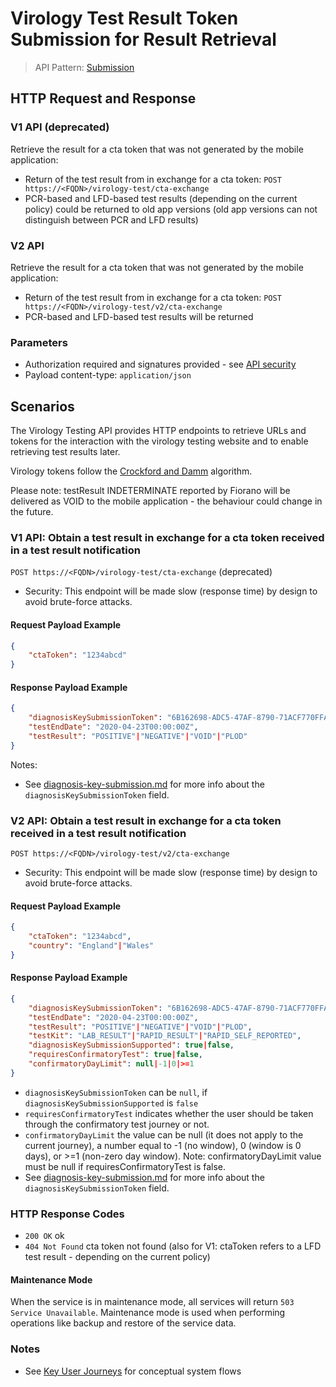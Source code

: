 # Virology Test Result Token Submission for Result Retrieval 

> API Pattern: [Submission](../../../api-patterns.md#submission)

## HTTP Request and Response

### V1 API (deprecated)
 
Retrieve the result for a cta token that was not generated by the mobile application:
- Return of the test result from in exchange for a cta token: ```POST https://<FQDN>/virology-test/cta-exchange```
- PCR-based and LFD-based test results (depending on the current policy) could be returned to old app versions (old app versions can not distinguish between PCR and LFD results)

### V2 API
 
Retrieve the result for a cta token that was not generated by the mobile application:
- Return of the test result from in exchange for a cta token: ```POST https://<FQDN>/virology-test/v2/cta-exchange```
- PCR-based and LFD-based test results will be returned

### Parameters

- Authorization required and signatures provided - see [API security](../../../api-security.md)
- Payload content-type: ```application/json```

## Scenarios

The Virology Testing API provides HTTP endpoints to retrieve URLs and tokens for the interaction with the virology testing website and to enable retrieving test results later.

Virology tokens follow the [Crockford and Damm](../../../../design/details/crockford-damm.md) algorithm.

Please note: testResult INDETERMINATE reported by Fiorano will be delivered as VOID to the mobile application - the behaviour could change in the future.

### V1 API: Obtain a test result in exchange for a cta token received in a test result notification

```POST https://<FQDN>/virology-test/cta-exchange``` (deprecated)

- Security: This endpoint will be made slow (response time) by design to avoid brute-force attacks.

#### Request Payload Example
```json
{
    "ctaToken": "1234abcd"
}
```

#### Response Payload Example
```json
{
    "diagnosisKeySubmissionToken": "6B162698-ADC5-47AF-8790-71ACF770FFAF",
    "testEndDate": "2020-04-23T00:00:00Z",
    "testResult": "POSITIVE"|"NEGATIVE"|"VOID"|"PLOD"
}
```

Notes: 
- See [diagnosis-key-submission.md](diagnosis-key-submission.md) for more info about the `diagnosisKeySubmissionToken` field.

### V2 API: Obtain a test result in exchange for a cta token received in a test result notification

```POST https://<FQDN>/virology-test/v2/cta-exchange```

- Security: This endpoint will be made slow (response time) by design to avoid brute-force attacks.

#### Request Payload Example
```json
{
    "ctaToken": "1234abcd",
    "country": "England"|"Wales"
}
```

#### Response Payload Example
```json
{
    "diagnosisKeySubmissionToken": "6B162698-ADC5-47AF-8790-71ACF770FFAF"|null,
    "testEndDate": "2020-04-23T00:00:00Z",
    "testResult": "POSITIVE"|"NEGATIVE"|"VOID"|"PLOD",
    "testKit": "LAB_RESULT"|"RAPID_RESULT"|"RAPID_SELF_REPORTED",
    "diagnosisKeySubmissionSupported": true|false,
    "requiresConfirmatoryTest": true|false,
    "confirmatoryDayLimit": null|-1|0|>=1
}
```

- `diagnosisKeySubmissionToken` can be `null`, if `diagnosisKeySubmissionSupported` is `false`
- `requiresConfirmatoryTest` indicates whether the user should be taken through the confirmatory test journey or not.
- `confirmatoryDayLimit` the value can be null (it does not apply to the current journey), a number equal to -1 (no window), 0 (window is 0 days), or >=1 (non-zero day window). Note: confirmatoryDayLimit value must be null if requiresConfirmatoryTest is false.
- See [diagnosis-key-submission.md](diagnosis-key-submission.md) for more info about the `diagnosisKeySubmissionToken` field.

### HTTP Response Codes
  - `200 OK` ok
  - `404 Not Found` cta token not found (also  for V1: ctaToken refers to a LFD test result - depending on the current policy)

#### Maintenance Mode

When the service is in maintenance mode, all services will return `503 Service Unavailable`. Maintenance mode is used when performing operations like backup and restore of the service data.

### Notes

- See [Key User Journeys](../../../journeys.md) for conceptual system flows
